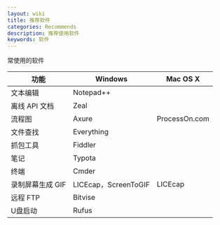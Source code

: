 ```yaml
---
layout: wiki
title: 推荐软件
categories: Recommends
description: 推荐使用软件
keywords: 软件
---
```


常使用的软件

| 功能             | Windows              | Mac OS X      |
| ---------------- | -------------------- | ------------- |
| 文本编辑         | Notepad++            |               |
| 离线 API 文档    | Zeal                 |               |
| 流程图           | Axure                | ProcessOn.com |
| 文件查找         | Everything           |               |
| 抓包工具         | Fiddler              |               |
| 笔记             | Typota               |               |
| 终端             | Cmder                |               |
| 录制屏幕生成 GIF | LICEcap，ScreenToGIF | LICEcap       |
| 远程 FTP         | Bitvise              |               |
| U盘启动          | Rufus                |               |

